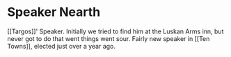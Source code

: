 # Speaker Nearth

[[Targos]]' Speaker. Initially we tried to find him at the Luskan Arms inn, but never got to do that went things went sour. Fairly new speaker in [[Ten Towns]], elected just over a year ago.